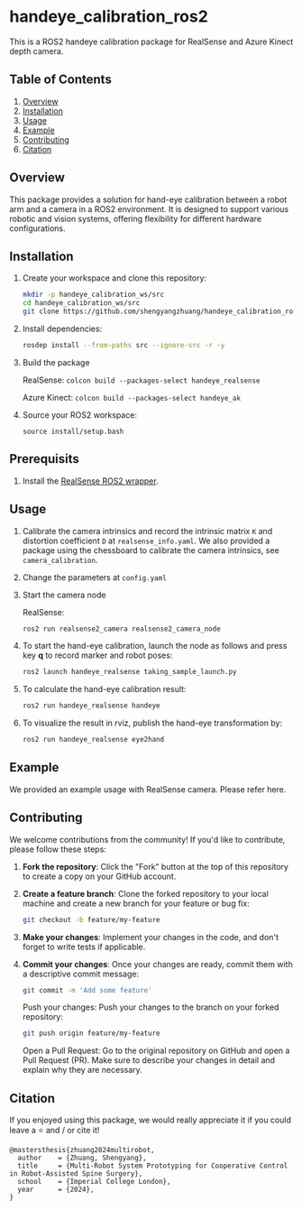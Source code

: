 # handeye_calibration_ros2

This is a ROS2 handeye calibration package for RealSense and Azure Kinect depth camera.

## Table of Contents
1. [Overview](#overview)
2. [Installation](#installation)
3. [Usage](#usage)
4. [Example](#example)
5. [Contributing](#contributing)
6. [Citation](#citation)

## Overview
This package provides a solution for hand-eye calibration between a robot arm and a camera in a ROS2 environment. It is designed to support various robotic and vision systems, offering flexibility for different hardware configurations.

## Installation

1. Create your workspace and clone this repository:
    ```bash
    mkdir -p handeye_calibration_ws/src
    cd handeye_calibration_ws/src
    git clone https://github.com/shengyangzhuang/handeye_calibration_ros2.git
    ```

2. Install dependencies:
    ```bash
    rosdep install --from-paths src --ignore-src -r -y
    ```

3. Build the package

    RealSense:
        ```
        colcon build --packages-select handeye_realsense
        ```

    Azure Kinect:
        ```
        colcon build --packages-select handeye_ak
        ```

4. Source your ROS2 workspace:
    ```
    source install/setup.bash
    ```
## Prerequisits

1. Install the [RealSense ROS2 wrapper](https://github.com/IntelRealSense/realsense-ros).

## Usage
1. Calibrate the camera intrinsics and record the intrinsic matrix `K` and distortion coefficient `D` at `realsense_info.yaml`. We also provided a package using the chessboard to calibrate the camera intrinsics, see `camera_calibration`.

2. Change the parameters at `config.yaml`

3. Start the camera node

    RealSense:
    ```bash
    ros2 run realsense2_camera realsense2_camera_node
    ```

4. To start the hand-eye calibration, launch the node as follows and press key **q** to record marker and robot poses:
    ```bash
    ros2 launch handeye_realsense taking_sample_launch.py
    ```

5. To calculate the hand-eye calibration result:
    ```bash
    ros2 run handeye_realsense handeye
    ```

6. To visualize the result in rviz, publish the hand-eye transformation by:
    ```bash
    ros2 run handeye_realsense eye2hand
    ```

## Example

We provided an example usage with RealSense camera. Please refer here.

## Contributing

We welcome contributions from the community! If you'd like to contribute, please follow these steps:

1. **Fork the repository**:
   Click the "Fork" button at the top of this repository to create a copy on your GitHub account.

2. **Create a feature branch**:
   Clone the forked repository to your local machine and create a new branch for your feature or bug fix:
   ```bash
   git checkout -b feature/my-feature
   ```
3. **Make your changes**: 
   Implement your changes in the code, and don't forget to write tests if applicable.

4. **Commit your changes**: 
   Once your changes are ready, commit them with a descriptive commit message:
    ```bash
    git commit -m 'Add some feature'
    ```
   Push your changes: Push your changes to the branch on your forked repository:
    ```bash
    git push origin feature/my-feature
    ```
   Open a Pull Request: 
   Go to the original repository on GitHub and open a Pull Request (PR). Make sure to describe your changes in detail and explain why they are necessary.

## Citation
If you enjoyed using this package, we would really appreciate it if you could leave a ⭐ and / or cite it!

```
@mastersthesis{zhuang2024multirobot,
  author    = {Zhuang, Shengyang},
  title     = {Multi-Robot System Prototyping for Cooperative Control in Robot-Assisted Spine Surgery},
  school    = {Imperial College London},
  year      = {2024},
}
```